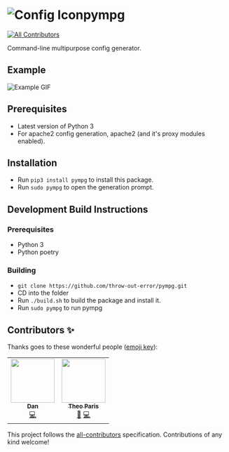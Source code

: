 # ![Config Icon](https://www.iconfinder.com/icons/1976051/download/png/64)pympg

<!-- ALL-CONTRIBUTORS-BADGE:START - Do not remove or modify this section -->

[![All Contributors](https://img.shields.io/badge/all_contributors-2-orange.svg?style=flat-square)](#contributors-)

<!-- ALL-CONTRIBUTORS-BADGE:END -->

Command-line multipurpose config generator.

## Example

![Example GIF](./assets/pympg-example.gif)

## Prerequisites

-   Latest version of Python 3
-   For apache2 config generation, apache2 (and it's proxy modules enabled).

## Installation

-   Run `pip3 install pympg` to install this package.
-   Run `sudo pympg` to open the generation prompt.

## Development Build Instructions

### Prerequisites

-   Python 3
-   Python poetry

### Building

-   `git clone https://github.com/throw-out-error/pympg.git`
-   CD into the folder
-   Run `./build.sh` to build the package and install it.
-   Run `sudo pympg` to run pympg

## Contributors ✨

Thanks goes to these wonderful people ([emoji key](https://allcontributors.org/docs/en/emoji-key)):

<!-- ALL-CONTRIBUTORS-LIST:START - Do not remove or modify this section -->
<!-- prettier-ignore-start -->
<!-- markdownlint-disable -->
<table>
  <tr>
    <td align="center"><a href="https://onyxcode.net"><img src="https://avatars1.githubusercontent.com/u/58049576?v=4" width="100px;" alt=""/><br /><sub><b>Dan</b></sub></a><br /><a href="https://github.com/throw-out-error/pympg/commits?author=onyxcode" title="Code">💻</a></td>
    <td align="center"><a href="https://theoparis.com/about"><img src="https://avatars0.githubusercontent.com/u/11761863?v=4" width="100px;" alt=""/><br /><sub><b>Theo Paris</b></sub></a><br /><a href="https://github.com/throw-out-error/pympg/commits?author=creepinson" title="Documentation">📖</a> <a href="https://github.com/throw-out-error/pympg/commits?author=creepinson" title="Code">💻</a></td>
  </tr>
</table>

<!-- markdownlint-enable -->
<!-- prettier-ignore-end -->

<!-- ALL-CONTRIBUTORS-LIST:END -->

This project follows the [all-contributors](https://github.com/all-contributors/all-contributors) specification. Contributions of any kind welcome!
